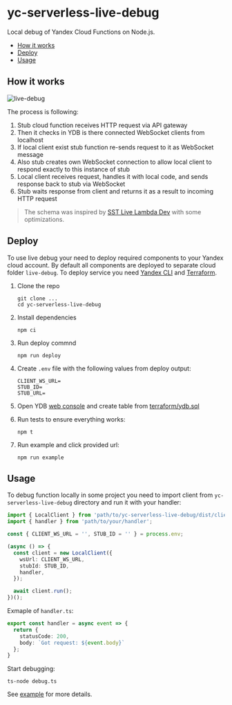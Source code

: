 # yc-serverless-live-debug
Local debug of Yandex Cloud Functions on Node.js.

<!-- toc -->

- [How it works](#how-it-works)
- [Deploy](#deploy)
- [Usage](#usage)

<!-- tocstop -->

## How it works
![live-debug](https://user-images.githubusercontent.com/1473072/212640296-5047ddc9-2f5b-4366-9ee0-bb32e18f06e1.png)

The process is following:
1. Stub cloud function receives HTTP request via API gateway
2. Then it checks in YDB is there connected WebSocket clients from localhost
3. If local client exist stub function re-sends request to it as WebSocket message
4. Also stub creates own WebSocket connection to allow local client to respond exactly to this instance of stub
5. Local client receives request, handles it with local code, and sends response back to stub via WebSocket
6. Stub waits response from client and returns it as a result to incoming HTTP request

> The schema was inspired by [SST Live Lambda Dev](https://docs.sst.dev/live-lambda-development) with some optimizations.

## Deploy
To use live debug your need to deploy required components to your Yandex cloud account.
By default all components are deployed to separate cloud folder `live-debug`.
To deploy service you need [Yandex CLI](https://cloud.yandex.ru/docs/cli/) and [Terraform](https://cloud.yandex.ru/docs/tutorials/infrastructure-management/terraform-quickstart).

1. Clone the repo
   ```
   git clone ...
   cd yc-serverless-live-debug
   ```
2. Install dependencies
   ```
   npm ci
   ```
3. Run deploy commnd
   ```
   npm run deploy
   ```
4. Create `.env` file with the following values from deploy output:
   ```
   CLIENT_WS_URL=
   STUB_ID=
   STUB_URL=
   ```
5. Open YDB [web console](https://console.cloud.yandex.ru) and create table from [terraform/ydb.sql](/terraform/ydb.sql)

6. Run tests to ensure everything works:
   ```
   npm t
   ```
7. Run example and click provided url:
   ```
   npm run example
   ```

## Usage
To debug function locally in some project you need to import client from `yc-serverless-live-debug` directory and run it with your handler:

```ts
import { LocalClient } from 'path/to/yc-serverless-live-debug/dist/client';
import { handler } from 'path/to/your/handler';

const { CLIENT_WS_URL = '', STUB_ID = '' } = process.env;

(async () => {
  const client = new LocalClient({
    wsUrl: CLIENT_WS_URL,
    stubId: STUB_ID,
    handler,
  });

  await client.run();
})();
```
Exmaple of `handler.ts`:
```ts
export const handler = async event => {
  return {
    statusCode: 200,
    body: `Got request: ${event.body}`
  };
}
```
Start debugging:
```
ts-node debug.ts
```

See [example](/example) for more details.

